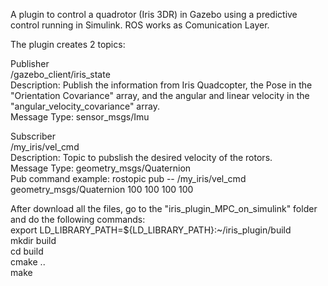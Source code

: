 A plugin to control a quadrotor (Iris 3DR) in Gazebo using a predictive control running in Simulink. ROS works as Comunication Layer.

The plugin creates 2 topics:

Publisher  
/gazebo_client/iris_state  
Description: Publish the information from Iris Quadcopter, the Pose in the "Orientation Covariance" array, and the angular and linear velocity in the "angular_velocity_covariance" array.  
Message Type: sensor_msgs/Imu

Subscriber  
/my_iris/vel_cmd  
Description: Topic to pubslish the desired velocity of the rotors.  
Message Type: geometry_msgs/Quaternion  
Pub command example: rostopic pub -- /my_iris/vel_cmd geometry_msgs/Quaternion 100 100 100 100


After download all the files, go to the "iris_plugin_MPC_on_simulink" folder and do the following commands:  
export LD_LIBRARY_PATH=${LD_LIBRARY_PATH}:~/iris_plugin/build  
mkdir build  
cd build  
cmake ..  
make
